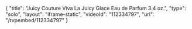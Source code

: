 {
    "title": "Juicy Couture Viva La Juicy Glace Eau de Parfum 3.4 oz.",
    "type": "solo",
    "layout": "iframe-static",
    "videoId": "112334797",
    "url": "\/tvpembed\/112334797"
}